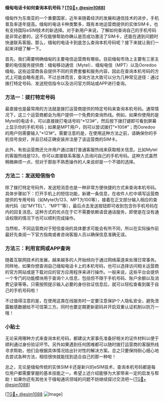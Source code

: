 **缅甸电话卡如何查询本机号码？[[TG💪+ @esim1088](https://t.me/s/esim1088)]**

缅甸作为东南亚的一个重要国家，近年来随着经济的发展和通信技术的进步，手机普及率逐年提高。缅甸的电话卡种类繁多，既有本地运营商提供的实体SIM卡，也有支持国际eSIM技术的新选择。对于新用户来说，了解如何查询自己的手机号码是非常必要的，这不仅能够帮助你确认是否成功激活了SIM卡，还能在遇到问题时快速联系客服。那么，缅甸的电话卡到底怎么查询本机号码呢？接下来就让我们一起来详细了解一下。

首先，我们需要明确缅甸的主要电信运营商有哪些。目前缅甸市场上主要有三家主要的电信服务提供商：缅甸移动通信（Mytel）、缅甸电信（MPT）以及Ooredoo缅甸。这些运营商各自提供不同的资费套餐和服务内容，因此在查询本机号码的方式上可能会略有差异。不过总体而言，查询方法大致可以分为几种常见途径：通过拨打特定号码、发送短信指令以及访问官方网站或APP进行查询。

### 方法一：拨打特定号码

最直接也是最常用的方法就是拨打运营商提供的特定号码来查询本机号码。通常情况下，这三个运营商都会为用户提供一个免费的查询热线。例如，如果你使用的是Mytel的电话卡，可以直接拨打电话号码“*123#”，然后按下拨打键即可看到屏幕上显示你的手机号码；如果是MPT用户，则可以尝试拨打“*100#”；而Ooredoo的用户则需要输入“*121#”。需要注意的是，在使用这种方法之前，请确保你的手机信号良好，并且已经正确安装并注册了该运营商的SIM卡。

此外，有些运营商还允许用户通过拨打普通客服热线来获取相关信息。比如Mytel的客服热线是123，你可以直接联系客服人员询问自己的手机号码。这种方式虽然稍微麻烦一点，但对于那些不熟悉操作的人来说却是一个不错的选择。

### 方法二：发送短信指令

除了拨打特定号码外，发送短消息也是一种非常方便快捷的方式来查询本机号码。具体步骤如下：打开手机上的短信功能，新建一条信息，在收件人栏中填写运营商提供的专用号码（如Mytel为123、MPT为100等），接着在正文部分输入相应的查询代码（如“MYTEL”、“MPT”等），最后点击发送按钮即可收到包含你手机号码在内的回复消息。这种方式的优点在于它不需要依赖语音通话服务，即使是在没有通话权限的情况下也可以顺利完成操作。

当然啦，不同运营商对于短信查询的具体要求可能会有所不同，所以在实际操作前最好先查阅一下官方指南或者咨询客服人员以确保信息准确无误。

### 方法三：利用官网或APP查询

随着互联网技术的发展，越来越多的人开始倾向于通过网络渠道来处理日常事务。同样地，如果你想查询自己缅甸电话卡上的本机号码，也可以选择访问相关运营商的官方网站或是下载对应的官方应用程序来进行操作。一般来说，这些平台会提供一个专门的功能模块用于查询个人信息，包括但不限于手机号码、账户余额以及消费记录等等。只需按照提示输入必要的身份验证信息后，就可以轻松查看到属于自己的手机号码啦！

不过值得注意的是，在使用这类在线服务时一定要注意保护个人隐私安全，避免泄露敏感数据给不可信第三方。同时也要定期更新密码并开启双重认证机制以防万一哦！

### 小贴士

无论采用哪种方式来查询本机号码，都建议大家事先准备好相关的证件材料以便于顺利通过身份验证环节。另外如果遇到任何困难都可以随时拨打运营商的客服热线寻求帮助，他们会根据具体情况给出针对性的解决方案。总之只要保持耐心细心地去尝试各种方法，相信很快就能找到适合自己的那一种啦！

总之，无论是缅甸传统的实体SIM卡还是新兴的eSIM技术，查询本机号码都是每位用户都需要掌握的基本技能之一。希望上述介绍能够为大家带来一定的启发与帮助！如果你还有其他关于缅甸通讯领域的问题不妨继续探讨交流吧～[[TG💪+ @esim1088](https://t.me/s/esim1088)]

[[TG💪+ @esim1088](https://t.me/s/esim1088) ![Image](https://i.postimg.cc/4NQfJmqS/Snipaste-2025-05-13-00-14-12.png)]